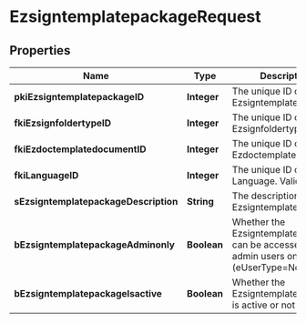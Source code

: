 

# EzsigntemplatepackageRequest

## Properties

Name | Type | Description | Notes
------------ | ------------- | ------------- | -------------
**pkiEzsigntemplatepackageID** | **Integer** | The unique ID of the Ezsigntemplatepackage |  [optional]
**fkiEzsignfoldertypeID** | **Integer** | The unique ID of the Ezsignfoldertype. | 
**fkiEzdoctemplatedocumentID** | **Integer** | The unique ID of the Ezdoctemplatedocument |  [optional]
**fkiLanguageID** | **Integer** | The unique ID of the Language.  Valid values:  |Value|Description| |-|-| |1|French| |2|English| | 
**sEzsigntemplatepackageDescription** | **String** | The description of the Ezsigntemplatepackage | 
**bEzsigntemplatepackageAdminonly** | **Boolean** | Whether the Ezsigntemplatepackage can be accessed by admin users only (eUserType&#x3D;Normal) | 
**bEzsigntemplatepackageIsactive** | **Boolean** | Whether the Ezsigntemplatepackage is active or not | 




